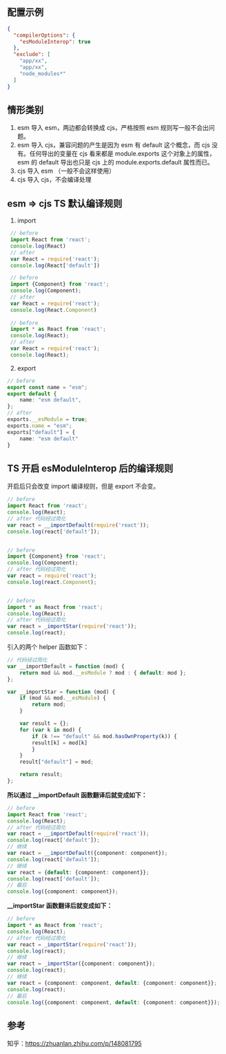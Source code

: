 <!--
 * @Author: monai
 * @Date: 2021-09-15 11:45:58
 * @LastEditors: monai
 * @LastEditTime: 2021-09-15 14:48:51
-->
## 配置示例
```json
{
  "compilerOptions": {
    "esModuleInterop": true
  },
  "exclude": [
    "app/xx",
    "app/xx",
    "node_modules*"
  ]
}
```
## 情形类别
1. esm 导入 esm，两边都会转换成 cjs，严格按照 esm 规则写一般不会出问题。
2. esm 导入 cjs，兼容问题的产生是因为 esm 有 default 这个概念，而 cjs 没有。任何导出的变量在 cjs 看来都是 module.exports 这个对象上的属性，esm 的 default 导出也只是 cjs 上的 module.exports.default 属性而已。
3. cjs 导入 esm （一般不会这样使用）
4. cjs 导入 cjs，不会编译处理

## esm => cjs TS 默认编译规则
1. import
```typescript
 // before
 import React from 'react';
 console.log(React)
 // after
 var React = require('react');
 console.log(React['default'])

 // before
 import {Component} from 'react';
 console.log(Component);
 // after
 var React = require('react');
 console.log(React.Component)
 
 // before 
 import * as React from 'react';
 console.log(React);
 // after
 var React = require('react');
 console.log(React);
```

2. export
```typescript
// before
export const name = "esm";
export default {
	name: "esm default",
};
// after
exports.__esModule = true;
exports.name = "esm";
exports["default"] = {
	name: "esm default"
}
```

## TS 开启 esModuleInterop 后的编译规则
开启后只会改变 import 编译规则，但是 export 不会变。
```typescript
// before
import React from 'react';
console.log(React);
// after 代码经过简化
var react = __importDefault(require('react'));
console.log(react['default']);


// before
import {Component} from 'react';
console.log(Component);
// after 代码经过简化
var react = require('react');
console.log(react.Component);


// before
import * as React from 'react';
console.log(React);
// after 代码经过简化
var react = _importStar(require('react'));
console.log(react);
```
引入的两个 helper 函数如下：
```typescript
// 代码经过简化
var __importDefault = function (mod) {
  	return mod && mod.__esModule ? mod : { default: mod };
};

var __importStar = function (mod) {
	if (mod && mod.__esModule) {
		return mod;
	}

	var result = {};
	for (var k in mod) {
		if (k !== "default" && mod.hasOwnProperty(k)) {
		result[k] = mod[k]
		}
	}
	result["default"] = mod;

	return result;
};
```
**所以通过 __importDefault 函数翻译后就变成如下：**
```typescript
// before
import React from 'react';
console.log(React);
// after 代码经过简化
var react = __importDefault(require('react'));
console.log(react['default']);
// 继续
var react = __importDefault({component: component});
console.log(react['default']);
// 继续
var react = {default: {component: component}};
console.log(react['default']);
// 最后
console.log({component: component});
```
**__importStar 函数翻译后就变成如下：**
```typescript
// before
import * as React from 'react';
console.log(React);
// after 代码经过简化
var react = _importStar(require('react'));
console.log(react);
// 继续
var react = _importStar({component: component});
console.log(react);
// 继续
var react = {component: component, default: {component: component}};
console.log(react);
// 最后
console.log({component: component, default: {component: component}});
```
## 参考
知乎：https://zhuanlan.zhihu.com/p/148081795